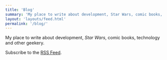 ```yaml
---
title: 'Blog'
summary: 'My place to write about development, Star Wars, comic books, technology and other geekery.'
layout: 'layouts/feed.html'
permalink: '/blog/'
---
```


My place to write about development, *Star Wars*, comic books, technology and other geekery.

Subscribe to the [RSS Feed](/blog/feed.xml).
